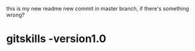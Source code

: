 this is my new readme
new commit in master branch, if there's something wrong?
# gitskills -version1.0
